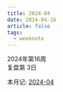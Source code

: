 ```yaml
---
title: 2024-04
date: 2024-04-16
article: false
tags:
  - weeknote
---
```


2024年第16周  
复盘第 3日

本月记: [2024-04](2024-04)
